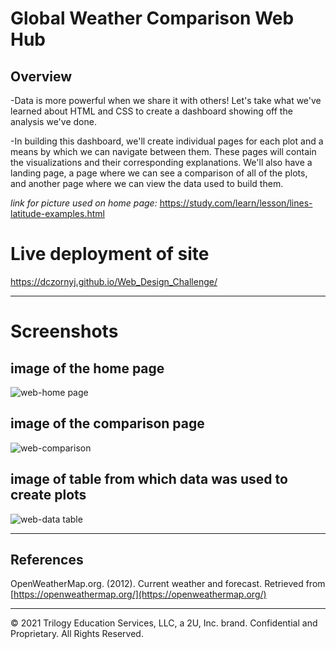 # Global Weather Comparison Web Hub

## Overview

-Data is more powerful when we share it with others! Let's take what we've learned about HTML and CSS to create a dashboard showing off the analysis we've done.

-In building this dashboard, we'll create individual pages for each plot and a means by which we can navigate between them. These pages will contain the visualizations and their corresponding explanations. We'll also have a landing page, a page where we can see a comparison of all of the plots, and another page where we can view the data used to build them.

*link for picture used on home page:* https://study.com/learn/lesson/lines-latitude-examples.html


# Live deployment of site 
 https://dczornyj.github.io/Web_Design_Challenge/



--------------------------------------------------------------------------------------------------------------------------------------------------------------------

# Screenshots

## image of the home page
![web-home page](https://user-images.githubusercontent.com/101612220/194093661-44f94934-e595-498f-aa54-fdd1103db0fb.png)

## image of the comparison page 
![web-comparison](https://user-images.githubusercontent.com/101612220/194093226-624cabe4-ee6f-4747-8b0a-bfafe63b2569.png)

## image of table from which data was used to create plots
![web-data table](https://user-images.githubusercontent.com/101612220/194093180-c07325c5-f732-470d-9dd7-7ba8ca13a12a.png)


--------------------------------------------------------------------------------------------------------------------------------------------------------------------

## References

OpenWeatherMap.org. (2012). Сurrent weather and forecast. Retrieved from [https://openweathermap.org/](https://openweathermap.org/)

- - -

© 2021 Trilogy Education Services, LLC, a 2U, Inc. brand. Confidential and Proprietary. All Rights Reserved.
